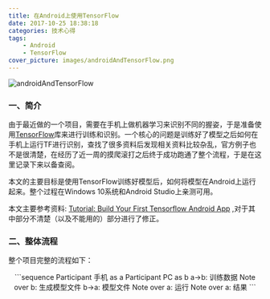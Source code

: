 ```yaml
---
title: 在Android上使用TensorFlow
date: 2017-10-25 18:38:18
categories: 技术心得
tags:
    - Android
    - TensorFlow
cover_picture: images/androidAndTensorFlow.png
---
```

![androidAndTensorFlow](/images/androidAndTensorFlow.png)
### 一、简介

由于最近做的一个项目，需要在手机上做机器学习来识别不同的握姿，于是准备使用[TensorFlow](https://www.tensorflow.org/)库来进行训练和识别。一个核心的问题是训练好了模型之后如何在手机上运行TF进行识别，查找了很多资料后发现相关资料比较杂乱，官方例子也不是很清楚，在经历了近一周的摸爬滚打之后终于成功跑通了整个流程，于是在这里记录下来以备查阅。

本文的主要目标是使用TensorFlow训练好模型后，如何将模型在Android上运行起来。整个过程在Windows 10系统和Android Studio上亲测可用。

本文主要参考资料: [Tutorial: Build Your First Tensorflow Android App](https://omid.al/posts/2017-02-20-Tutorial-Build-Your-First-Tensorflow-Android-App.html) ,对于其中部分不清楚（以及不能用的）部分进行了修正。

### 二、整体流程

整个项目完整的流程如下：
<div style="text-align:center">
```sequence
Participant 手机 as a
Participant PC as b
a->b: 训练数据
Note over b: 生成模型文件
b->a: 模型文件
Note over a: 运行
Note over a: 结果
```
</div>


